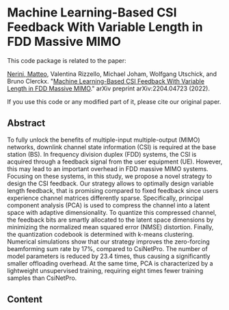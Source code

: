 # Machine Learning-Based CSI Feedback With Variable Length in FDD Massive MIMO

This code package is related to the paper:

[Nerini, Matteo](https://www.imperial.ac.uk/people/m.nerini20), Valentina Rizzello, Michael Joham, Wolfgang Utschick, and Bruno Clerckx. "[Machine Learning-Based CSI Feedback With Variable Length in FDD Massive MIMO](https://arxiv.org/abs/2204.04723)." arXiv preprint arXiv:2204.04723 (2022).

If you use this code or any modified part of it, please cite our original paper.

## Abstract

To fully unlock the benefits of multiple-input multiple-output (MIMO) networks, downlink channel state information (CSI) is required at the base station (BS). In frequency division duplex (FDD) systems, the CSI is acquired through a feedback signal from the user equipment (UE). However, this may lead to an important overhead in FDD massive MIMO systems. Focusing on these systems, in this study, we propose a novel strategy to design the CSI feedback. Our strategy allows to optimally design variable length feedback, that is promising compared to fixed feedback since users experience channel matrices differently sparse. Specifically, principal component analysis (PCA) is used to compress the channel into a latent space with adaptive dimensionality. To quantize this compressed channel, the feedback bits are smartly allocated to the latent space dimensions by minimizing the normalized mean squared error (NMSE) distortion. Finally, the quantization codebook is determined with k-means clustering. Numerical simulations show that our strategy improves the zero-forcing beamforming sum rate by 17%, compared to CsiNetPro. The number of model parameters is reduced by 23.4 times, thus causing a significantly smaller offloading overhead. At the same time, PCA is characterized by a lightweight unsupervised training, requiring eight times fewer training samples than CsiNetPro.

## Content
